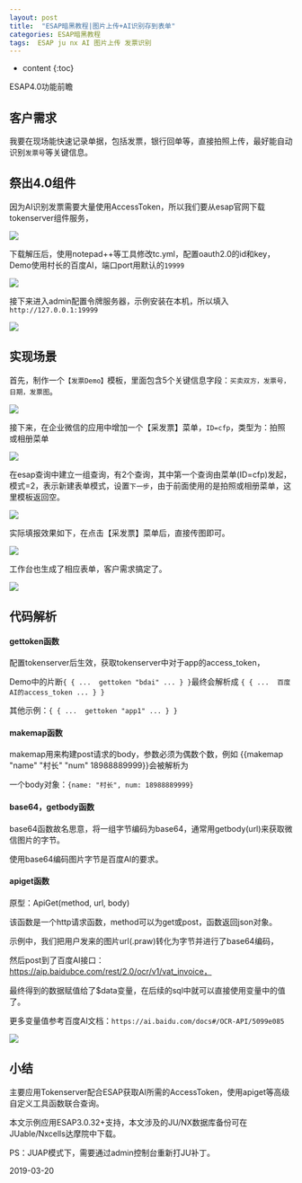 ```yaml
---
layout: post
title:  "ESAP暗黑教程|图片上传+AI识别存到表单"
categories: ESAP暗黑教程
tags:  ESAP ju nx AI 图片上传 发票识别
---
```


* content
{:toc}

ESAP4.0功能前瞻

## 客户需求
我要在现场能快速记录单据，包括发票，银行回单等，直接拍照上传，最好能自动识别`发票号`等关键信息。

## 祭出4.0组件
因为AI识别发票需要大量使用AccessToken，所以我们要从esap官网下载tokenserver组件服务，

![](/img/esap4a-0.png)

下载解压后，使用notepad++等工具修改tc.yml，配置oauth2.0的id和key，Demo使用村长的百度AI，端口port用默认的`19999`

![](/img/esap4a-0-2.png)

接下来进入admin配置令牌服务器，示例安装在本机，所以填入`http://127.0.0.1:19999`

![](/img/esap4a-0-3.png)

## 实现场景
首先，制作一个`【发票Demo】`模板，里面包含5个关键信息字段：`买卖双方，发票号，日期，发票图`。

![](/img/esap4a-1.png)

接下来，在企业微信的应用中增加一个【采发票】菜单，`ID=cfp`，类型为：拍照或相册菜单

![](/img/esap4a-2.png)

在esap查询中建立一组查询，有2个查询，其中第一个查询由菜单(ID=cfp)发起，模式=2，表示新建表单模式，设置`下一步`，由于前面使用的是拍照或相册菜单，这里模板返回空。

![](/img/esap4a-3.png)

实际填报效果如下，在点击【采发票】菜单后，直接传图即可。

![](/img/esap4a-4.png)

工作台也生成了相应表单，客户需求搞定了。

![](/img/esap4a-5.png)

## 代码解析

#### gettoken函数
配置tokenserver后生效，获取tokenserver中对于app的access_token，

Demo中的片断`{ { ...  gettoken "bdai" ... } }`最终会解析成 `{ { ...  百度AI的access_token ... } }`

其他示例：`{ { ...  gettoken "app1" ... } }`

#### makemap函数
makemap用来构建post请求的body，参数必须为偶数个数，例如 {{makemap "name" "村长" "num" 18988889999}}会被解析为

一个body对象：`{name: "村长", num: 18988889999}`

#### base64，getbody函数
base64函数故名思意，将一组字节编码为base64，通常用getbody(url)来获取微信图片的字节。

使用base64编码图片字节是百度AI的要求。

#### apiget函数
原型：ApiGet(method, url, body)

该函数是一个http请求函数，method可以为get或post，函数返回json对象。

示例中，我们把用户发来的图片url(.praw)转化为字节并进行了base64编码，

然后post到了百度AI接口：https://aip.baidubce.com/rest/2.0/ocr/v1/vat_invoice，

最终得到的数据赋值给了$data变量，在后续的sql中就可以直接使用变量中的值了。

更多变量值参考百度AI文档：`https://ai.baidu.com/docs#/OCR-API/5099e085`

![](/img/esap4a-6.png)

## 小结
主要应用Tokenserver配合ESAP获取AI所需的AccessToken，使用apiget等高级自定义工具函数联合查询。

本文示例应用ESAP3.0.32+支持，本文涉及的JU/NX数据库备份可在JUable/Nxcells达摩院中下载。

PS：JUAP模式下，需要通过admin控制台重新打JU补丁。

2019-03-20